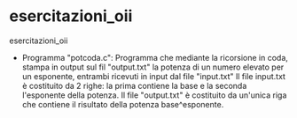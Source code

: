 # esercitazioni_oii

esercitazioni_oii

 - Programma "potcoda.c": Programma che mediante la ricorsione in coda, stampa in output sul fil "output.txt" la potenza di un numero elevato per un esponente, entrambi ricevuti in input dal 
   file "input.txt"
	Il file input.txt è costituito da 2 righe: la prima contiene la base e la seconda l'esponente della potenza.
	Il file "output.txt" è costituito da un'unica riga che contiene il risultato della potenza base^esponente.